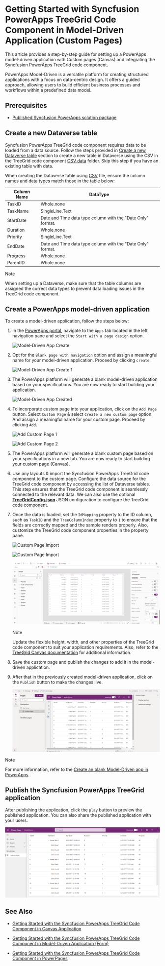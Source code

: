 # Getting Started with Syncfusion PowerApps TreeGrid Code Component in Model-Driven Application (Custom Pages)

This article provides a step-by-step guide for setting up a PowerApps model-driven application with Custom pages (Canvas) and integrating the Syncfusion PowerApps TreeGrid code component.

PowerApps Model-Driven is a versatile platform for creating structured applications with a focus on data-centric design. It offers a guided approach, allowing users to build efficient business processes and workflows within a predefined data model.

## Prerequisites

- [Published Syncfusion PowerApps solution package](../../README.md#deploying-the-solution-package-in-the-powerapps-portal)

## Create a new Dataverse table

Syncfusion PowerApps TreeGrid code component requires data to be loaded from a data source. Follow the steps provided in [Create a new Dataverse table](../common/faq.md#how-to-create-a-new-dataverse-table) section to create a new table in Dataverse using the CSV in the TreeGrid code component [CSV data](../../components/treegrid/data/TreeGridData.csv) folder. Skip this step if you have an existing table with data.

When creating the Dataverse table using [CSV](../../components/treegrid/data/TreeGridData.csv) file, ensure the column names and data types match those in the table below:

| Column Name | DataType   |
|-------------|------------|
| TaskID      | Whole.none |
| TaskName    | SingleLine.Text |
| StartDate   | Date and Time data type column with the "Date Only" format.  |
| Duration    | Whole.none |
| Priority    | SingleLine.Text |
| EndDate     | Date and Time data type column with the "Date Only" format. |
| Progress    | Whole.none |
| ParentID    | Whole.none |

> [!NOTE]
> When setting up a Dataverse, make sure that the table columns are assigned the correct data types to prevent data loading issues in the TreeGrid code component.

## Create a PowerApps model-driven application

To create a model-driven application, follow the steps below:

1. In the [PowerApps portal](https://make.powerapps.com/), navigate to the `Apps` tab located in the left navigation pane and select the `Start with a page design` option.

    ![Model-Driven App Create](../images/common/CV-App.png)

2. Opt for the `Blank page with navigation` option and assign a meaningful name for your model-driven application. Proceed by clicking `create`.

    ![Model-Driven App Create 1](../images/common/CV-App1.png)

3. The PowerApps platform will generate a blank model-driven application based on your specifications. You are now ready to start building your application.

    ![Model-Driven App Created](../images/common/MD-Created.png)

4. To incorporate custom page into your application, click on the `Add Page` button. Select `Custom Page` & select `Create a new custom page` option. And assign a meaningful name for your custom page. Proceed by clicking `Add`.

    ![Add Custom Page 1](../images/common/CP-AddCustomPage1.png)

    ![Add Custom Page 2](../images/common/CP-AddCustomPage2.png)

5. The PowerApps platform will generate a blank custom page based on your specifications in a new tab. You are now ready to start building your custom page (Canvas).

6. Use any layouts & import the Syncfusion PowerApps TreeGrid code component to the custom page. Configure the data source for the TreeGrid code component by accessing the list of Dataverse tables. This step ensures that the TreeGrid code component is seamlessly connected to the relevant data. We can also use the optional [**TreeGridConfig.json**](../../components/treegrid/data/TreeGridConfig.json) JSON configuration to configure the TreeGrid code component.

7. Once the data is loaded, set the `IdMapping` property to the ID column, such as `TaskID` and the `TreeColumnIndex` property to `1` to ensure that the fields are correctly mapped and the sample renders properly. Also, customize the TreeGrid code component properties in the property pane.

    ![Custom Page Import](../images/common/CP-ImportLayout.png)

    ![Custom Page Import](../images/common/CP-Import.png)

    ![Canvas Output](../images/treegrid/CP-Output.png)

    > [!NOTE]
    > Update the flexible height, width, and other properties of the TreeGrid code component to suit your application requirements. Also, refer to the [TreeGrid Canvas documentation](getting-started-with-canvas.md#import-syncfusion-powerapps-chart-code-component-into-canvas-application) for additional information.

8. Save the custom page and publish the changes to add it in the model-driven application.

9. After that in the previously created model-driven application, click on the `Publish` button to make the changes live.

    ![Model-Driven App with CP](../images/treegrid/MD-CP-Output.png)

> [!NOTE]
> For more information, refer to the [Create an blank Model-Driven app in PowerApps](https://learn.microsoft.com/en-us/power-apps/maker/model-driven-apps/build-app-three-steps).

## Publish the Syncfusion PowerApps TreeGrid application

After publishing the application, click the `play` button to preview the published application. You can also share the published application with your users.

![Model-Driven App Publish](../images/treegrid/MD-CP-Publish.png)

## See Also

- [Getting Started with the Syncfusion PowerApps TreeGrid Code Component in Canvas Application](getting-started-with-canvas.md)

- [Getting Started with the Syncfusion PowerApps TreeGrid Code Component in Model-Driven Application (Form)](getting-started-with-model-driven-form.md)

- [Getting Started with the Syncfusion PowerApps TreeGrid Code Component in PowerPages](getting-started-with-power-pages.md)
